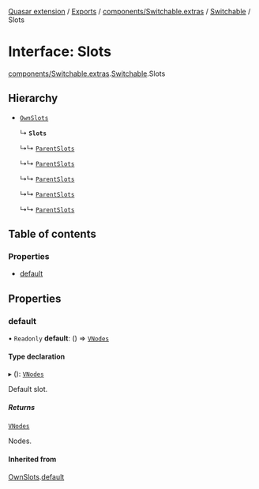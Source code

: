 [Quasar extension](../index.md) / [Exports](../modules.md) / [components/Switchable.extras](../modules/components_Switchable_extras.md) / [Switchable](../modules/components_Switchable_extras.Switchable.md) / Slots

# Interface: Slots

[components/Switchable.extras](../modules/components_Switchable_extras.md).[Switchable](../modules/components_Switchable_extras.Switchable.md).Slots

## Hierarchy

- [`OwnSlots`](components_Switchable_extras.Switchable.OwnSlots.md)

  ↳ **`Slots`**

  ↳↳ [`ParentSlots`](components_FormActions_extras.FormActions.ParentSlots.md)

  ↳↳ [`ParentSlots`](components_FormSection_extras.FormSection.ParentSlots.md)

  ↳↳ [`ParentSlots`](components_PageSection_extras.PageSection.ParentSlots.md)

  ↳↳ [`ParentSlots`](components_Section_extras.Section.ParentSlots.md)

  ↳↳ [`ParentSlots`](components_Subsection_extras.Subsection.ParentSlots.md)

## Table of contents

### Properties

- [default](components_Switchable_extras.Switchable.Slots.md#default)

## Properties

### default

• `Readonly` **default**: () => [`VNodes`](../modules/components_api_misc.md#vnodes)

#### Type declaration

▸ (): [`VNodes`](../modules/components_api_misc.md#vnodes)

Default slot.

##### Returns

[`VNodes`](../modules/components_api_misc.md#vnodes)

Nodes.

#### Inherited from

[OwnSlots](components_Switchable_extras.Switchable.OwnSlots.md).[default](components_Switchable_extras.Switchable.OwnSlots.md#default)
